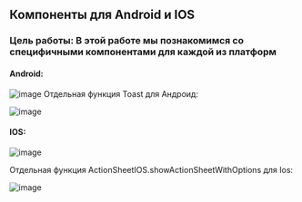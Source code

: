 ## Компоненты для Android и IOS
### Цель работы: В этой работе мы познакомимся со специфичными компонентами для каждой из платформ
#### Android:
![image](https://user-images.githubusercontent.com/54359310/170654628-cdb24d73-dee9-4299-9bcc-5910a002366a.png)
Отдельная функция Toast для Андроид:

![image](https://user-images.githubusercontent.com/54359310/170654797-bbeb14dc-eae9-473a-9957-a518946b4e4a.png)

#### IOS:

![image](https://user-images.githubusercontent.com/54359310/170655088-174f8506-b5d0-4fef-bc3e-7bdf4c1e00ea.png)

Отдельная функция ActionSheetIOS.showActionSheetWithOptions для Ios:

![image](https://user-images.githubusercontent.com/54359310/170656034-c1086a1c-6e1a-4741-bfb0-fee89083239e.png)
